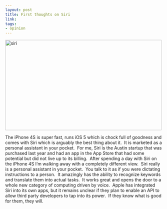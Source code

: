 ```yaml
--- 
layout: post
title: First thoughts on Siri
link: 
tags: 
- opinion
---
```


<p><a href="http://joshkerr.s3.amazonaws.com/images/siri.png"><img style="background-image: none; border-right-width: 0px; padding-left: 0px; padding-right: 0px; display: inline; border-top-width: 0px; border-bottom-width: 0px; border-left-width: 0px; padding-top: 0px" title="siri" border="0" alt="siri" src="http://joshkerr.s3.amazonaws.com/images/siri_thumb.png" width="500" height="289"></a></p> <p>The iPhone 4S is super fast, runs iOS 5 which is chock full of goodness and comes with Siri which is arguably the best thing about it.&nbsp; It is marketed as a personal assistant in your pocket.&nbsp; For me, Siri is the Austin startup that was purchased last year and had an app in the App Store that had some potential but did not live up to its billing.&nbsp; After spending a day with Siri on the iPhone 4S I’m walking away with a completely different view.&nbsp; Siri really is a personal assistant in your pocket.&nbsp; You talk to it as if you were dictating instructions to a person.&nbsp; It amazingly has the ability to recognize keywords and translate them into actual tasks.&nbsp; It works great and opens the door to a whole new category of computing driven by voice.&nbsp; Apple has integrated Siri into its own apps, but it remains unclear if they plan to enable an API to allow third party developers to tap into its power.&nbsp; If they know what is good for them, they will.</p>
